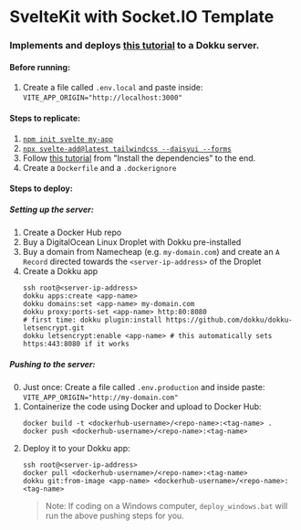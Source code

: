 # SvelteKit with Socket<span>.<span/>IO Template
### Implements and deploys [this tutorial](https://linu.us/live-chat-with-sveltekit-and-socketio) to a Dokku server.

#### Before running:
1. Create a file called `.env.local` and paste inside: `VITE_APP_ORIGIN="http://localhost:3000"`

#### Steps to replicate:
1. [`npm init svelte my-app`](https://kit.svelte.dev/docs/introduction#getting-started)
2. [`npx svelte-add@latest tailwindcss --daisyui --forms`](https://github.com/svelte-add/tailwindcss)
3. Follow [this tutorial](https://linu.us/live-chat-with-sveltekit-and-socketio#heading-install-the-dependencies) from "Install the dependencies" to the end.
4. Create a `Dockerfile` and a `.dockerignore`

#### Steps to deploy:
##### Setting up the server:
1. Create a Docker Hub repo
2. Buy a DigitalOcean Linux Droplet with Dokku pre-installed
3. Buy a domain from Namecheap (e.g. `my-domain.com`) and create an `A Record` directed towards the `<server-ip-address>` of the Droplet
4. Create a Dokku app
	```
	ssh root@<server-ip-address>
	dokku apps:create <app-name>
	dokku domains:set <app-name> my-domain.com
	dokku proxy:ports-set <app-name> http:80:8080
	# first time: dokku plugin:install https://github.com/dokku/dokku-letsencrypt.git
	dokku letsencrypt:enable <app-name> # this automatically sets https:443:8080 if it works
	```
##### Pushing to the server:
0. Just once: Create a file called `.env.production` and inside paste: `VITE_APP_ORIGIN="http://my-domain.com"` 
1. Containerize the code using Docker and upload to Docker Hub:
	```
	docker build -t <dockerhub-username>/<repo-name>:<tag-name> .
	docker push <dockerhub-username>/<repo-name>:<tag-name>
	```
2. Deploy it to your Dokku app:
	```
	ssh root@<server-ip-address>
	docker pull <dockerhub-username>/<repo-name>:<tag-name>
	dokku git:from-image <app-name> <dockerhub-username>/<repo-name>:<tag-name>
	```
	> Note: If coding on a Windows computer, `deploy_windows.bat` will run the above pushing steps for you.
